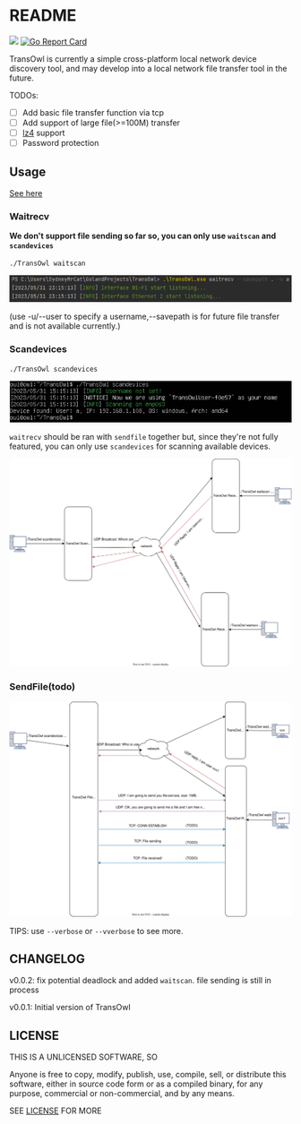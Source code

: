 # README
![](https://img.shields.io/github/v/tag/sydneyowl/TransOwl?label=version&style=flat-square) [![Go Report Card](https://goreportcard.com/badge/github.com/sydneyowl/TransOwl)](https://goreportcard.com/report/github.com//sydneyowl/TransOwl)

TransOwl is currently a simple cross-platform local network device discovery tool, and may develop into a local network file transfer tool in the future.

TODOs:

- [ ] Add basic file transfer function via tcp
- [ ] Add support of large file(>=100M) transfer
- [ ] [lz4](https://github.com/lz4/lz4) support
- [ ] Password protection

## Usage

[See here](./doc/TransOwl.md)


### Waitrecv

**We don't support file sending so far so, you can only use `waitscan` and `scandevices`**

`./TransOwl waitscan`

![img_1.png](md_assets/img_1.png)

(use -u/--user to specify a username,--savepath is for future file transfer and is not available currently.)

### Scandevices

`./TransOwl scandevices`

![img.png](md_assets/img.png)

`waitrecv` should be ran with `sendfile` together but, since they're not fully featured, you can only use `scandevices` for scanning available devices. 

![](./md_assets/scan.svg)

### SendFile(todo)
![](./md_assets/filerecv.svg)

TIPS: use `--verbose` or `--vverbose` to see more.

## CHANGELOG

v0.0.2: fix potential deadlock and added `waitscan`. file sending is still in process

v0.0.1: Initial version of TransOwl

## LICENSE

THIS IS A UNLICENSED SOFTWARE, SO 

Anyone is free to copy, modify, publish, use, compile, sell, or
distribute this software, either in source code form or as a compiled
binary, for any purpose, commercial or non-commercial, and by any
means.

SEE [LICENSE](./LICENSE) FOR MORE